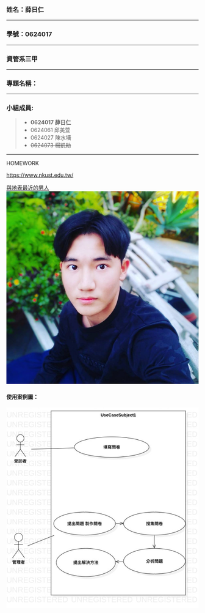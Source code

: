 ### 姓名：薛日仁
***
### 學號：0624017
***
### 資管系三甲
***
### 專題名稱：
***
### 小組成員:

> * **0624017 薛日仁**
> * 0624061 邱美萱
> * 0624027 陳水墻
> * ~~0624073 楊凱勛~~
***
HOMEWORK

<https://www.nkust.edu.tw/>

[與地表最近的男人](https://www.facebook.com/cyrus.yang.7)
![楊凱勛](30572281_1991275504234375_1673211003353590591_n.jpg)

#### 使用案例圖：
![image](https://github.com/Roy1028/oo_1/blob/master/使用案例.jpg)
